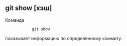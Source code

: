 ## git show [хэш]

Команда
```bash=
            git show
```

показывает информацию по определённому коммиту.